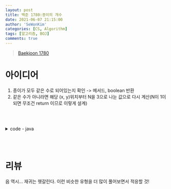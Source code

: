 ```yaml
---
layout: post
title: 백준 1780:종이의 개수
date: 2021-06-07 21:15:00
author: 'SeWonKim'
categories: [CS, Algorithm]
tags: [알고리즘, BOJ]
comments: true
---
```


> [Baekjoon 1780](https://www.acmicpc.net/problem/1780)

# 아이디어

1. 종이가 모두 같은 수로 되어있는지 확인 -> 메서드, boolean 반환
2. 같은 수가 아니라면 해당 (x, y)위치부터 N을 3으로 나눈 값으로 다시 계산(N이 1이되면 무조건 return 이므로 이렇게 설계)


&nbsp;  
&nbsp;



<details>
<summary>code - java</summary>
<div markdown="1">

```java
package algorithm;

import java.io.BufferedReader;
import java.io.InputStreamReader;
import java.util.StringTokenizer;

public class Main {
	private static int N;
	private static int[][] map;
	private static int[] answer = new int[3];

	public static void main(String[] args) throws Exception {
		BufferedReader br = new BufferedReader(new InputStreamReader(System.in));
		N = Integer.parseInt(br.readLine());
		map = new int[N][N];
		for(int i=0; i<N; i++) {
			StringTokenizer st = new StringTokenizer(br.readLine(), " ");
			for(int j=0; j<N; j++) {
				map[i][j] = Integer.parseInt(st.nextToken());
			}
		}
		
		solve(0, 0, N);
		
		for(int i=0; i<3; i++) {
			System.out.println(answer[i]);
		}
	}
	
	private static void solve(int x, int y, int n) {
		if(isSameNumber(x, y, n)) {
			answer[map[x][y] + 1]++;
			return;
		}
		
		n /= 3;
		for(int i=0; i<3; i++) {
			for(int j=0; j<3; j++) {
				solve(x+(i*n), y+(j*n), n);
			}
		}
	}
	
	private static boolean isSameNumber(int x, int y, int n) {
		for(int i=x; i<x+n; i++) {
			for(int j=y; j<y+n; j++) {
				if(map[i][j] != map[x][y]) {
					return false;
				}
			}
		}
		return true;
	}

}
```

</div>
</details>

&nbsp;  
&nbsp;

# 리뷰

음 역시... 재귀는 헷갈린다. 이런 비슷한 유형을 더 많이 풀어보면서 적응할 것!

&nbsp;  
&nbsp;
